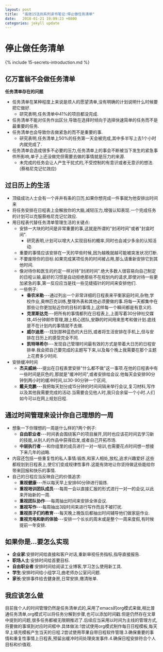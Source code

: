 ```yaml
---
layout: post
title:  "高效15法则系列读书笔记:停止做任务清单"
date:   2018-01-21 19:09:23 +0800
categories: jekyll update
---
```


# 停止做任务清单 #

{% include 15-secrets-introduction.md %}

## 亿万富翁不会做任务清单 ##

**任务清单存在的问题**
* 任务清单在某种程度上来说是烦人的愿望清单,没有明确的计划说明什么时候要把它做好.
  - 研究表明,任务清单中41%的项目都没完成.
* 任务清单不能对任务作出区分,导致在选择时倾向于选择快速简单的任务而不是最重要的任务.
* 任务清单也会导致你去做紧急的而不是重要的事.
  - 研究表明,任务清单上50%的任务第一天会被完成,其中多半写上去1个小时内就完成了.
* 任务清单会造成很多不必要的压力,任务清单上的事会不断被当下发生的紧急事件所影响,单子上还没做完但需要去做的事情就是压力的来源.
  - 未完成的任务会让人产生干扰式的,不受控制的有意识或者无意识的想法.(蔡格尼克记忆效应)
  
## 过日历上的生活 ##

* 顶级成功人士会有一个井井有条的日历,如果你想完成一件事就为他安排出时间来
* 将任务安排在日程表上会解放你的大脑,减轻压力,增强认知表现.一个完成任务的计划可以克服蔡格尼克记忆效应.
* 用日程表代替任务清单管理生活的关键点:
  - 安排一大块的时间是非常重要的事,这就是所谓的"封闭时间"或者"封盒时间".
    + 研究表明,计划可以增大人实现目标的概率,同时也会减少多余的认知活动.
  - 重要的事情应该安排在一天的早些时候,因为越晚就越可能被突发状况打断.
  - 不要废除你的目标.如果完成某项任务的时间被占用,那么请重新安排它到其他时间.
  - 像对待你和医生的约定一样对待"封闭时间".绝大多数人很容易向自己制定的日程认输,最好的习惯是自动拒绝那些不在规划内的请求,即使对待一些更加紧急的事,第一反应应当是找一些见缝插针的时间来安排他们.
  - 一些例子:
    + **香农米勒**---通过列出一个非常详细的日程表来平衡家庭时间,杂物,学校作业,奥林匹克训练,整理外表和其他必须要做的事.将每一天都集中在那些让你更加贴近你的目标的事情上,这样每一个瞬间都是有意义的.
    + **克里斯达克**---把所有的事情都列在日程表上,上面写着30分钟社交媒体,45分钟邮件管理,跟上核心团队,安静的时间用来思考和做计划.底线是不在计划内的事情就不去做.
    + **威尔迪恩**---找到那种蓝色的大日历,或者将生活安排在手机上,但与安排在日历上的感受完全不同.
    + **凯特琳希尔**---发现自己管理时间最有效的方式是带着大日历的日程安排单.我会把自己要完成的主题写下来,以及每个晚上我需要在那个主题上花费多少时间.
* 安排缓冲时间
  - **杰夫威纳**---提出在日程表里安排"什么都不做"这一事项.在他的日程表中有一些时间是灰色的,那就是"缓冲时间",或者安排给会议.他每天会安排90分钟到两小时的缓冲时间,以30-90分钟一个区间,
  - **戴夫克鹏**---我把每天划分成15分钟的时间间隔来举行会议,复习材料,写作以及其他我需要完成的活动.当需要会见他人时,我只会余留一个小时.人们如今可以在网上规划日程.
  
## 通过时间管理来设计你自己理想的一周 ##

* 想象一下你理想的一周是什么样的?两个例子:
  - **自由职业者**---时间表会围绕客户的项目展开,同时也应该花时间去学习新的技能,从别人的作品中获得启发,或者自己开拓市场.
  - **中层执行者**---和你组里的成员进行一对一培训,也需要花点时间想一想接下来几年的战略.
* 内容还包括一些重复性的私人事情:锻炼,和家人相处,放松,追求兴趣爱好.这些都规划到日程表上,使它们变成规律性事件.这能有效地让你坚持做这些能给你带来回报和快乐的事情.
* 自己的日程应当反映自己的价值追求:
  - **重视健康**---所以每天早上安排60分钟进行锻炼.
  - **重视培训团队成员**---每周一会以直接汇报的形式进行一对一的会议,以此来开始新的一周.
  - **重视团队协作**---每周抽出时间来安排全体会议.
  - **重视写作**---每周抽出3段时间来进行写作而且不被打扰.
  - **重视孩子们的教育**---每天晚上晚饭后都抽出时间辅导他们做家庭作业.
  - **重视充电和新的体验**---安排一个长长的周末或是整个一周来度假,有时候提前一年安排.

## 如果你是...要怎么实现 ##

* **企业家**:安排时间给直接和客户对话,重新审视任务指标,指导直接报告.
* **职场人士**:安排时间给首要目标.
* **自由职业者**:安排时间给阅读工业博客,学习怎么使用新工具.
* **学生**:安排时间给小组学习,曲老师办公室问问题.
* **家长**:安排事件给去健身房,日常安排,缴清账单.

## 我应该怎么做 ##

目前我个人的时间管理仍然是任务清单式的,采用了emacs的org模式来做,相比普通任务清单,org模式可以将任务分解到步骤,也可以添加时间戳.但是仍然存在文章中提到的问题,很多任务都被无限期推迟了.后续应当采用以时间为主线的管理方式,将要做的事填到对应时间框中.具体做法:1尝试使用org模式制作每日日程模板,每天早上填充模板产生当天的日程.2尝试使用苹果自带日程软件管理.3.确保重要的事情和重复性事情上日程表,预留出缓冲时间处理突发事件.4.确保日程安排符合个人目标和价值观.
